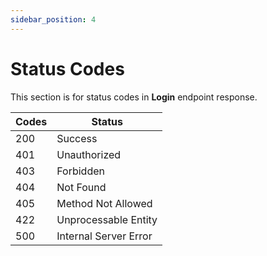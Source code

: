 ```yaml
---
sidebar_position: 4
---
```


# Status Codes
This section is for status codes in **Login** endpoint response.

|     Codes    |     Status    |
|---|---|
|     200    |     Success    |
|     401    |     Unauthorized    |
|     403    |     Forbidden    |
|     404    |     Not Found    |
|     405    |     Method Not Allowed    |
|     422    |     Unprocessable Entity    |
|     500    |     Internal Server Error    |
